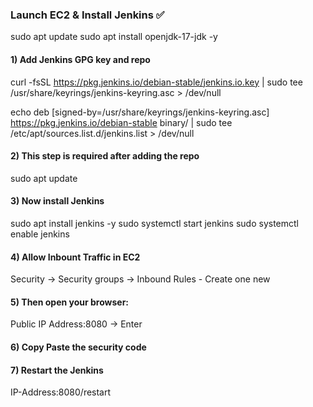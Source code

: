 ### Launch EC2 & Install Jenkins ✅

sudo apt update
sudo apt install openjdk-17-jdk -y

#### 1) Add Jenkins GPG key and repo
curl -fsSL https://pkg.jenkins.io/debian-stable/jenkins.io.key | sudo tee \
  /usr/share/keyrings/jenkins-keyring.asc > /dev/null

echo deb [signed-by=/usr/share/keyrings/jenkins-keyring.asc] \
  https://pkg.jenkins.io/debian-stable binary/ | sudo tee \
  /etc/apt/sources.list.d/jenkins.list > /dev/null

#### 2) This step is required after adding the repo
sudo apt update

#### 3) Now install Jenkins
sudo apt install jenkins -y
sudo systemctl start jenkins
sudo systemctl enable jenkins

#### 4) Allow Inbount Traffic in EC2
Security → Security groups → Inbound Rules - Create one new

#### 5) Then open your browser:
Public IP Address:8080 -> Enter

#### 6) Copy Paste the security code 

#### 7) Restart the Jenkins 
IP-Address:8080/restart
 
